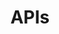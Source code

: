 ---
title: APIs
publish: false
description: 
layout: list-apis.html
automenuappend:
  items:
    - title: Platform Intents
      items:
        - title: Datawedge Intents
          url: /emdk-for-android/4-1/guide/reference/refdatacaptureintent
        - title: Battery Intent
          url: /emdk-for-android/4-1/guide/reference/refbatteryintent

---